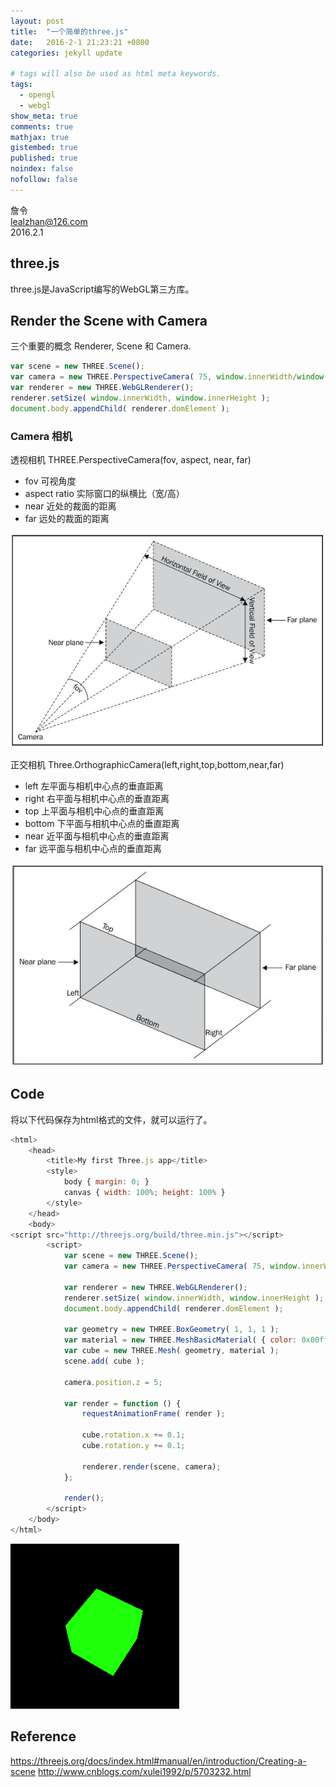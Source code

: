 ```yaml
---
layout: post
title:  "一个简单的three.js"
date:   2016-2-1 21:23:21 +0800
categories: jekyll update

# tags will also be used as html meta keywords.
tags:
  - opengl
  - webgl
show_meta: true
comments: true
mathjax: true
gistembed: true
published: true
noindex: false
nofollow: false
---
```


詹令   
lealzhan@126.com    
2016.2.1       

## three.js
three.js是JavaScript编写的WebGL第三方库。   

## Render the Scene with Camera
三个重要的概念 Renderer, Scene 和 Camera.

``` javascript
var scene = new THREE.Scene();
var camera = new THREE.PerspectiveCamera( 75, window.innerWidth/window.innerHeight, 0.1, 1000 );
var renderer = new THREE.WebGLRenderer();
renderer.setSize( window.innerWidth, window.innerHeight );
document.body.appendChild( renderer.domElement );
```

### Camera 相机
透视相机 THREE.PerspectiveCamera(fov, aspect, near, far)

- fov 			可视角度 
- aspect ratio 	实际窗口的纵横比（宽/高）
- near 			近处的裁面的距离
- far 			远处的裁面的距离
 
![](https://raw.githubusercontent.com/lealzhan/lealzhan.github.io/master/_pictures/2016-2-1-threejs-1.jpg)

正交相机 Three.OrthographicCamera(left,right,top,bottom,near,far)

- left 			左平面与相机中心点的垂直距离 
- right 		右平面与相机中心点的垂直距离 
- top 			上平面与相机中心点的垂直距离 
- bottom 		下平面与相机中心点的垂直距离 
- near 			近平面与相机中心点的垂直距离 
- far 			远平面与相机中心点的垂直距离 

![](https://raw.githubusercontent.com/lealzhan/lealzhan.github.io/master/_pictures/2016-2-1-threejs-2.jpg)

## Code
将以下代码保存为html格式的文件，就可以运行了。   

``` javascript
<html>
	<head>
		<title>My first Three.js app</title>
		<style>
			body { margin: 0; }
			canvas { width: 100%; height: 100% }
		</style>
	</head>
	<body>
<script src="http://threejs.org/build/three.min.js"></script>
		<script>
			var scene = new THREE.Scene();
			var camera = new THREE.PerspectiveCamera( 75, window.innerWidth/window.innerHeight, 0.1, 1000 );

			var renderer = new THREE.WebGLRenderer();
			renderer.setSize( window.innerWidth, window.innerHeight );
			document.body.appendChild( renderer.domElement );

			var geometry = new THREE.BoxGeometry( 1, 1, 1 );
			var material = new THREE.MeshBasicMaterial( { color: 0x00ff00 } );
			var cube = new THREE.Mesh( geometry, material );
			scene.add( cube );

			camera.position.z = 5;

			var render = function () {
				requestAnimationFrame( render );

				cube.rotation.x += 0.1;
				cube.rotation.y += 0.1;

				renderer.render(scene, camera);
			};

			render();
		</script>
	</body>
</html>

```


![](https://raw.githubusercontent.com/lealzhan/lealzhan.github.io/master/_pictures/2016-2-1-threejs-0.png)

## Reference

https://threejs.org/docs/index.html#manual/en/introduction/Creating-a-scene
http://www.cnblogs.com/xulei1992/p/5703232.html